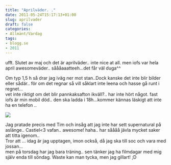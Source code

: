 ```yaml
---
title: "Aprilväder. ."
date: 2011-05-24T15:17:13+01:00
slug: aprilvader
draft: false
categories:
- Allmänt/Vardag
tags:
- blogg.se
- 2011
---
```

ufft. Slutet av maj och det är aprilväder.. inte nice at all. men iofs var hela april awesomeväder.. såååaaatteeh...det får väl duga^^  
  
Om typ 1,5 h så drar jag iväg ner mot stan..Dock kanske det inte blir bilder eller sådär.. för om det regnar så vill såklart inte leena och hasse gå runt i regnet...  
vet inte riktigt om det blir pannkaksafton ikväll?.. har inte hört något. fast iofs är min mobil död.. den ska ladda i 18h...kommer kännas läskigt att inte ha en telefon ..  
  
  
![](/assets/images/blogg.se/castiel1_149398300.jpg)  
  
Jag pratade precis med Tim och insåg att jag inte har sett supernatural på aslänge.. Castiel<3 vafan.. awesome! haha.. har såååå jävla mycket saker att titta igenom..  
Tror att ... idag är jag upptagen, imon också, då jag ska till soc och vara med jossan...  
men på torsdag har jag bara träning.. sen tänker jag ha filmdagar med mig själv enda till söndag. Waste kan man tycka, men jag gillart! ;D